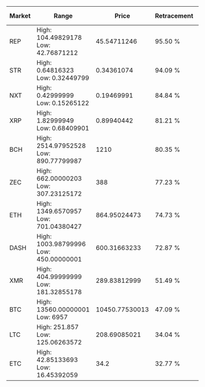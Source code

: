 | Market | Range | Price| Retracement | Doubles to 50% |
| --- | --- | --- | --- | --- |
| REP | High: 104.49829178<br />Low: 42.76871212 | 45.54711246 | 95.50 % | 1.62 |
| STR | High: 0.64816323<br />Low: 0.32449799 | 0.34361074 | 94.09 % | 1.42 |
| NXT | High: 0.42999999<br />Low: 0.15265122 | 0.19469991 | 84.84 % | 1.50 |
| XRP | High: 1.82999949<br />Low: 0.68409901 | 0.89940442 | 81.21 % | 1.40 |
| BCH | High: 2514.97952528<br />Low: 890.77799987 | 1210 | 80.35 % | 1.41 |
| ZEC | High: 662.00000203<br />Low: 307.23125172 | 388 | 77.23 % | 1.25 |
| ETH | High: 1349.6570957<br />Low: 701.04380427 | 864.95024473 | 74.73 % | 1.19 |
| DASH | High: 1003.98799996<br />Low: 450.00000001 | 600.31663233 | 72.87 % | 1.21 |
| XMR | High: 404.99999999<br />Low: 181.32855178 | 289.83812999 | 51.49 % | 1.01 |
| BTC | High: 13560.00000001<br />Low: 6957 | 10450.77530013 | 47.09 % | 0.00 |
| LTC | High: 251.857<br />Low: 125.06263572 | 208.69085021 | 34.04 % | 0.00 |
| ETC | High: 42.85133693<br />Low: 16.45392059 | 34.2 | 32.77 % | 0.00 |
